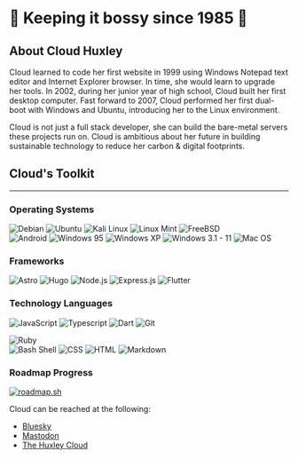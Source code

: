 # 🧚 Keeping it bossy since 1985 🤖

## About Cloud Huxley
Cloud learned to code her first website in 1999 using Windows Notepad text editor and Internet Explorer browser. In time, she would learn to upgrade her tools. In 2002, during her junior year of high school, Cloud built her first desktop computer. Fast forward to 2007, Cloud performed her first dual-boot with Windows and Ubuntu, introducing her to the Linux environment.

Cloud is not just a full stack developer, she can build the bare-metal servers these projects run on. Cloud is ambitious about her future in building sustainable technology to reduce her carbon & digital footprints.

## Cloud's Toolkit
---
### Operating Systems
![Debian](https://img.shields.io/badge/Debian-A81D33?style=for-the-badge&logo=debian&logoColor=white)
![Ubuntu](https://img.shields.io/badge/Ubuntu-E95420?style=for-the-badge&logo=ubuntu&logoColor=white)
![Kali Linux](https://img.shields.io/badge/Kali_Linux-557C94?style=for-the-badge&logo=kali-linux&logoColor=white)
![Linux Mint](https://img.shields.io/badge/Linux_Mint-87CF3E?style=for-the-badge&logo=linux-mint&logoColor=white)
![FreeBSD](https://img.shields.io/badge/freebsd-AB2B28?style=for-the-badge&logo=freebsd&logoColor=white)<br />
![Android](https://img.shields.io/badge/Android-3DDC84?style=for-the-badge&logo=android&logoColor=white)
![Windows 95](https://img.shields.io/badge/Windows_95-008080?style=for-the-badge&logo=windows-95&logoColor=white)
![Windows XP](https://img.shields.io/badge/Windows_XP-003399?style=for-the-badge&logo=windows-xp&logoColor=white)
![Windows 3.1 - 11](https://img.shields.io/badge/Windows-0078D6?style=for-the-badge&logo=windows&logoColor=white)
![Mac OS](https://img.shields.io/badge/mac%20os-000000?style=for-the-badge&logo=apple&logoColor=white)

### Frameworks
![Astro](https://img.shields.io/badge/Astro-FF5D01?logo=astro&logoColor=fff&style=for-the-badge)
![Hugo](https://img.shields.io/badge/Hugo-FF4088?style=for-the-badge&logo=hugo&logoColor=white)
![Node.js](https://img.shields.io/badge/Node.js-43853D?style=for-the-badge&logo=node.js&logoColor=white)
![Express.js](https://img.shields.io/badge/Express.js-404D59?style=for-the-badge)
![Flutter](https://img.shields.io/badge/Flutter-02569B?style=for-the-badge&logo=flutter&logoColor=white)

### Technology Languages
![JavaScript](https://img.shields.io/badge/JavaScript-F7DF1E?style=for-the-badge&logo=JavaScript&logoColor=white)
![Typescript](https://img.shields.io/badge/TypeScript-007ACC?style=for-the-badge&logo=typescript&logoColor=white)
![Dart](https://img.shields.io/badge/Dart-0175C2?style=for-the-badge&logo=dart&logoColor=white)
![Git](https://img.shields.io/badge/GIT-E44C30?style=for-the-badge&logo=git&logoColor=white)

![Ruby](https://img.shields.io/badge/Ruby-CC342D?style=for-the-badge&logo=ruby&logoColor=white)<br />
![Bash Shell](https://img.shields.io/badge/GNU%20Bash-4EAA25?style=for-the-badge&logo=GNU%20Bash&logoColor=white)
![CSS](https://img.shields.io/badge/CSS3-1572B6?style=for-the-badge&logo=css3&logoColor=white)
![HTML](https://img.shields.io/badge/HTML5-E34F26?style=for-the-badge&logo=html5&logoColor=white)
![Markdown](https://img.shields.io/badge/Markdown-000000?style=for-the-badge&logo=markdown&logoColor=white)

### Roadmap Progress
[![roadmap.sh](https://roadmap.sh/card/wide/66bdfa2b91320df4bde69db6?variant=dark)](https://roadmap.sh)

Cloud can be reached at the following:
* [Bluesky](https://bsky.app/profile/huxley.cloud/)
* [Mastodon](https://kolektiva.social/@hvxley)
* [The Huxley Cloud](https://huxley.cloud/contact)
